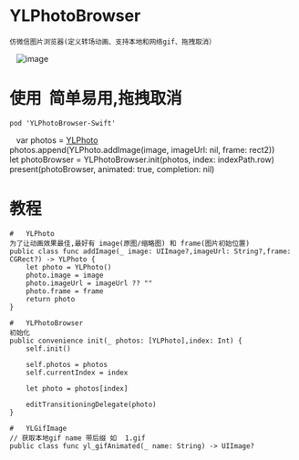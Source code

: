 # YLPhotoBrowser

    仿微信图片浏览器(定义转场动画、支持本地和网络gif、拖拽取消）                                     

    ![image](https://github.com/February12/YLPhotoBrowser/tree/master/READMEShow/动画.gif)

# 使用  简单易用,拖拽取消
    pod 'YLPhotoBrowser-Swift'                             
    var photos = [YLPhoto]()                                                                                          
    photos.append(YLPhoto.addImage(image, imageUrl: nil, frame: rect2))                                                    
    let photoBrowser = YLPhotoBrowser.init(photos, index: indexPath.row)                                      
    present(photoBrowser, animated: true, completion: nil)

# 教程       

    #   YLPhoto                                      
    为了让动画效果最佳,最好有 image(原图/缩略图) 和 frame(图片初始位置)                                           
    public class func addImage(_ image: UIImage?,imageUrl: String?,frame: CGRect?) -> YLPhoto {
        let photo = YLPhoto()
        photo.image = image
        photo.imageUrl = imageUrl ?? ""
        photo.frame = frame
        return photo
    }

    #   YLPhotoBrowser                                                 
    初始化
    public convenience init(_ photos: [YLPhoto],index: Int) {
        self.init()
        
        self.photos = photos
        self.currentIndex = index
        
        let photo = photos[index]
        
        editTransitioningDelegate(photo)
    }

    #   YLGifImage
    // 获取本地gif name 带后缀 如  1.gif
    public class func yl_gifAnimated(_ name: String) -> UIImage?       
